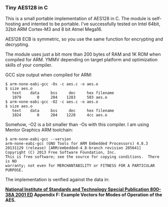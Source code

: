 ### Tiny AES128 in C

This is a small portable implementation of AES128 in C. The module is self-hosting and intented to be portable. I've successfully tested on Intel 64bit, 32bit ARM Cortex-M3 and 8 bit Atmel Mega16.

AES128 ECB is symmetric, so you use the same function for encrypting and decrypting.

The module uses just a bit more than 200 bytes of RAM and 1K ROM when compiled for ARM.
YMMV depending on target platform and optimization skills of your compiler.


GCC size output when compiled for ARM:


    $ arm-none-eabi-gcc -Os -c aes.c -o aes.o
    $ size aes.o
       text    data     bss     dec     hex filename
       1079       0     204    1283     503 aes.o
    $ arm-none-eabi-gcc -O2 -c aes.c -o aes.o
    $ size aes.o
       text    data     bss     dec     hex filename
       1024       0     204    1228     4cc aes.o


Somehow, -O2 is a bit smaller than -Os with this compiler. I am using Mentor Graphics ARM toolchain:

    $ arm-none-eabi-gcc --version
    arm-none-eabi-gcc (GNU Tools for ARM Embedded Processors) 4.8.3 20131129 (release) [ARM/embedded-4_8-branch revision 205641]
    Copyright (C) 2013 Free Software Foundation, Inc.
    This is free software; see the source for copying conditions.  There is NO
    warranty; not even for MERCHANTABILITY or FITNESS FOR A PARTICULAR PURPOSE.


The implementation is verified against the data in:

**[National Institute of Standards and Technology Special Publication 800-38A 2001 ED](http://csrc.nist.gov/publications/nistpubs/800-38a/sp800-38a.pdf) Appendix F: Example Vectors for Modes of Operation of the AES.**
